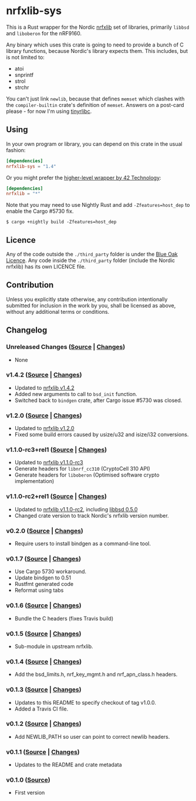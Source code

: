# nrfxlib-sys

This is a Rust wrapper for the Nordic
[nrfxlib](https://github.com/NordicPlayground/nrfxlib) set of libraries,
primarily `libbsd` and `liboberon` for the nRF9160.

Any binary which uses this crate is going to need to provide a bunch of C
library functions, because Nordic's library expects them. This includes, but
is not limited to:

* atoi
* snprintf
* strol
* strchr

You can't just link `newlib`, because that defines `memset` which clashes with
the `compiler-builtin` crate's definition of `memset`. Answers on a post-card
please - for now I'm using
[tinyrlibc](https://github.com/thejpster/tinyrlibc).

## Using

In your own program or library, you can depend on this crate in the usual fashion:

```toml
[dependencies]
nrfxlib-sys = "1.4"
```

Or you might prefer the [higher-level wrapper by 42 Technology](https://crates.io/crates/nrfxlib):

```toml
[dependencies]
nrfxlib = "*"
```

Note that you may need to use Nightly Rust and add `-Zfeatures=host_dep` to enable the Cargo #5730 fix.

```console
$ cargo +nightly build -Zfeatures=host_dep
```

## Licence

Any of the code outside the `./third_party` folder is under the [Blue Oak
Licence](./LICENCE.md). Any code inside the `./third_party` folder (include
the Nordic nrfxlib) has its own LICENCE file.

## Contribution

Unless you explicitly state otherwise, any contribution intentionally
submitted for inclusion in the work by you, shall be licensed as above,
without any additional terms or conditions.

## Changelog

### Unreleased Changes ([Source](https://github.com/42-technology-ltd/nrfxlib-sys/tree/master) | [Changes](https://github.com/42-technology-ltd/nrfxlib-sys/compare/v1.4.2...develop))

* None

### v1.4.2 ([Source](https://github.com/42-technology-ltd/nrfxlib-sys/tree/v1.4.2) | [Changes](https://github.com/42-technology-ltd/nrfxlib-sys/compare/v1.2.0...v1.4.2))

* Updated to [nrfxlib v1.4.2](https://github.com/NordicPlayground/nrfxlib/tree/v1.4.2)
* Added new arguments to call to `bsd_init` function.
* Switched back to `bindgen` crate, after Cargo issue #5730 was closed.

### v1.2.0 ([Source](https://github.com/42-technology-ltd/nrfxlib-sys/tree/v1.2.0) | [Changes](https://github.com/42-technology-ltd/nrfxlib-sys/compare/v1.1.0-rc3%2Brel1...v1.2.0))

* Updated to [nrfxlib v1.2.0](https://github.com/NordicPlayground/nrfxlib/tree/v1.2.0)
* Fixed some build errors caused by usize/u32 and isize/i32 conversions.

### v1.1.0-rc3+rel1 ([Source](https://github.com/42-technology-ltd/nrfxlib-sys/tree/v1.1.0-rc3%2Brel1) | [Changes](https://github.com/42-technology-ltd/nrfxlib-sys/compare/v1.1.0-rc2%2Brel1...v1.1.0-rc3%2Brel1))

* Updated to [nrfxlib v1.1.0-rc3](https://github.com/NordicPlayground/nrfxlib/tree/v1.1.0-rc3)
* Generate headers for `libnrf_cc310` (CryptoCell 310 API)
* Generate headers for `liboberon` (Optimised software crypto implementation)

### v1.1.0-rc2+rel1 ([Source](https://github.com/42-technology-ltd/nrfxlib-sys/tree/v1.1.0-rc2%2Brel1) | [Changes](https://github.com/42-technology-ltd/nrfxlib-sys/compare/v0.2.0...v1.1.0-rc2%2Brel1))

* Updated to [nrfxlib v1.1.0-rc2](https://github.com/NordicPlayground/nrfxlib/tree/v1.1.0-rc2), including [libbsd 0.5.0](https://github.com/NordicPlayground/nrfxlib/blob/v1.1.0-rc2/bsdlib/CHANGELOG.rst)
* Changed crate version to track Nordic's nrfxlib version number.

### v0.2.0 ([Source](https://github.com/42-technology-ltd/nrfxlib-sys/tree/v0.2.0) | [Changes](https://github.com/42-technology-ltd/nrfxlib-sys/compare/v0.1.7...v0.2.0))

* Require users to install bindgen as a command-line tool.

### v0.1.7 ([Source](https://github.com/42-technology-ltd/nrfxlib-sys/tree/v0.1.7) | [Changes](https://github.com/42-technology-ltd/nrfxlib-sys/compare/v0.1.6...v0.1.7))

* Use Cargo 5730 workaround.
* Update bindgen to 0.51
* Rustfmt generated code
* Reformat using tabs

### v0.1.6 ([Source](https://github.com/42-technology-ltd/nrfxlib-sys/tree/v0.1.6) | [Changes](https://github.com/42-technology-ltd/nrfxlib-sys/compare/v0.1.5...v0.1.6))

* Bundle the C headers (fixes Travis build)

### v0.1.5 ([Source](https://github.com/42-technology-ltd/nrfxlib-sys/tree/v0.1.5) | [Changes](https://github.com/42-technology-ltd/nrfxlib-sys/compare/v0.1.4...v0.1.5))

* Sub-module in upstream nrfxlib.

### v0.1.4 ([Source](https://github.com/42-technology-ltd/nrfxlib-sys/tree/v0.1.4) | [Changes](https://github.com/42-technology-ltd/nrfxlib-sys/compare/v0.1.3...v0.1.4))

* Add the bsd_limits.h, nrf_key_mgmt.h and nrf_apn_class.h headers.

### v0.1.3 ([Source](https://github.com/42-technology-ltd/nrfxlib-sys/tree/v0.1.3) | [Changes](https://github.com/42-technology-ltd/nrfxlib-sys/compare/v0.1.2...v0.1.3))

* Updates to this README to specify checkout of tag v1.0.0.
* Added a Travis CI file.

### v0.1.2 ([Source](https://github.com/42-technology-ltd/nrfxlib-sys/tree/v0.1.2) | [Changes](https://github.com/42-technology-ltd/nrfxlib-sys/compare/v0.1.1...v0.1.2))

* Add NEWLIB_PATH so user can point to correct newlib headers.

### v0.1.1 ([Source](https://github.com/42-technology-ltd/nrfxlib-sys/tree/v0.1.1) | [Changes](https://github.com/42-technology-ltd/nrfxlib-sys/compare/v0.1.0...v0.1.1))

* Updates to the README and crate metadata

### v0.1.0 ([Source](https://github.com/42-technology-ltd/nrfxlib-sys/tree/v0.1.0))

* First version
